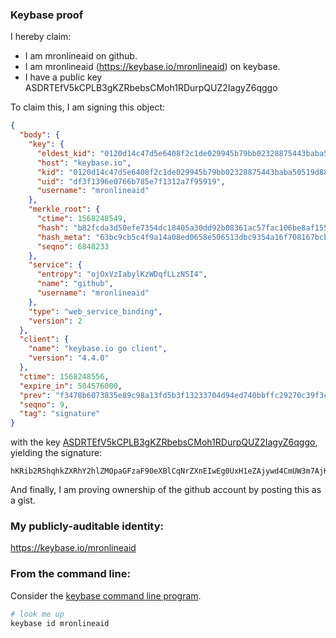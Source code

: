 ### Keybase proof

I hereby claim:

  * I am mronlineaid on github.
  * I am mronlineaid (https://keybase.io/mronlineaid) on keybase.
  * I have a public key ASDRTEfV5kCPLB3gKZRbebsCMoh1RDurpQUZ2IagyZ6qggo

To claim this, I am signing this object:

```json
{
  "body": {
    "key": {
      "eldest_kid": "0120d14c47d5e6408f2c1de029945b79bb02328875443baba50519d886a0c99eaa820a",
      "host": "keybase.io",
      "kid": "0120d14c47d5e6408f2c1de029945b79bb02328875443baba50519d886a0c99eaa820a",
      "uid": "df3f1396e0766b785e7f1312a7f95919",
      "username": "mronlineaid"
    },
    "merkle_root": {
      "ctime": 1568248549,
      "hash": "b82fcda3d50efe7354dc18405a30dd92b08361ac57fac106be8af1558da3e97e0e70c50706480df7780731c686813b5ad69a3062e3047521b5426ab6597e9a38",
      "hash_meta": "63bc9cb5c4f9a14a08ed0658e506513dbc9354a16f708167bcb9507630317667",
      "seqno": 6848233
    },
    "service": {
      "entropy": "ojOxVzIabylKzWDqfLLzNSI4",
      "name": "github",
      "username": "mronlineaid"
    },
    "type": "web_service_binding",
    "version": 2
  },
  "client": {
    "name": "keybase.io go client",
    "version": "4.4.0"
  },
  "ctime": 1568248556,
  "expire_in": 504576000,
  "prev": "f3478b6073835e89c98a13fd5b3f13233704d94ed740bbffc29270c39f3cc098",
  "seqno": 9,
  "tag": "signature"
}
```

with the key [ASDRTEfV5kCPLB3gKZRbebsCMoh1RDurpQUZ2IagyZ6qggo](https://keybase.io/mronlineaid), yielding the signature:

```
hKRib2R5hqhkZXRhY2hlZMOpaGFzaF90eXBlCqNrZXnEIwEg0UxH1eZAjywd4CmUW3m7AjKIdUQ7q6UFGdiGoMmeqoIKp3BheWxvYWTESpcCCcQg80eLYHODXonJihP9Wz8TIzcE2U7XQLv/wpJww588wJjEIOKdlbq1xSg62BFJ4B10FRvtGFD4ZjP1Y5tIWjgMJaxJAgHCo3NpZ8RAFqx3PnKMCvuVEc/YGh4XQTC7elvFACeHtv4ydgqkARE1ddHONLUNmXeWVYRpCGRxu3ZeFGuP2uyXTWnEZGnWD6hzaWdfdHlwZSCkaGFzaIKkdHlwZQildmFsdWXEIATESbv5GwBNwkidUUdtGrnfFwXOg9A6yl7BGjIqnOpGo3RhZ80CAqd2ZXJzaW9uAQ==

```

And finally, I am proving ownership of the github account by posting this as a gist.

### My publicly-auditable identity:

https://keybase.io/mronlineaid

### From the command line:

Consider the [keybase command line program](https://keybase.io/download).

```bash
# look me up
keybase id mronlineaid
```
